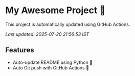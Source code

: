 # My Awesome Project 🚀

This project is automatically updated using GitHub Actions.

_Last updated: 2025-07-20 21:56:53 IST_

## Features
- Auto-update README using Python 🐍
- Auto Git push with GitHub Actions 🤖
